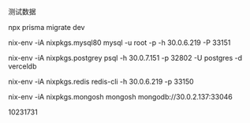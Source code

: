 
测试数据

npx prisma migrate dev

nix-env -iA nixpkgs.mysql80
mysql -u root -p -h 30.0.6.219 -P 33151

nix-env -iA nixpkgs.postgrey
psql -h 30.0.7.151 -p 32802 -U postgres -d verceldb

nix-env -iA nixpkgs.redis
redis-cli -h 30.0.6.219 -p 33150

nix-env -iA nixpkgs.mongosh
mongosh mongodb://30.0.2.137:33046

10231731